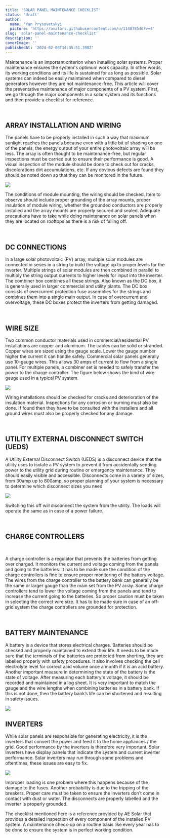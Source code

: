 ```yaml
---
title: 'SOLAR PANEL MAINTENANCE CHECKLIST'
status: 'draft'
author:
  name: 'Yan Prysovetskyi'
  picture: 'https://avatars.githubusercontent.com/u/114078546?v=4'
slug: 'solar-panel-maintenance-checklist'
description: ''
coverImage: ''
publishedAt: '2024-02-06T14:35:51.398Z'
---
```


Maintenance is an important criterion when installing solar systems. Proper maintenance ensures the system's optimum work capacity. In other words, its working conditions and its life is sustained for as long as possible. Solar systems can indeed be easily maintained when compared to diesel generators however they are not maintenance-free. This article will cover the preventative maintenance of major components of a PV system. First, we go through the major components in a solar system and its functions and then provide a checklist for reference.

 

## **ARRAY INSTALLATION AND WIRING**

The panels have to be properly installed in such a way that maximum sunlight reaches the panels because even with a little bit of shading on one of the panels, the energy output of your entire photovoltaic array will be less. The array is often thought to be maintenance-free, but regular inspections must be carried out to ensure their performance is good. A visual inspection of the module should be done to check out for cracks, discolorations dirt accumulations, etc. If any obvious defects are found they should be noted down so that they can be monitored in the future.

![](/images/solar-checklist-1-U2ND.jpg)

The conditions of module mounting, the wiring should be checked. Item to observe should include proper grounding of the array mounts, proper insulation of module wiring, whether the grounded conductors are properly installed and the array mounts are properly secured and sealed. Adequate precautions have to take while doing maintenance on solar panels when they are located on rooftops as there is a risk of falling off.

 

## **DC CONNECTIONS**

In a large solar photovoltaic (PV) array, multiple solar modules are connected in series in a string to build the voltage up to proper levels for the inverter. Multiple strings of solar modules are then combined in parallel to multiply the string output currents to higher levels for input into the inverter. The combiner box combines all these strings. Also known as the DC box, it is generally used in larger commercial and utility plants. The DC box consists of overcurrent protection fuse assemblies for the strings and combines them into a single main output. In case of overcurrent and overvoltage, these DC boxes protect the inverters from getting damaged.

 

## **WIRE SIZE**

Two common conductor materials used in commercial/residential PV installations are copper and aluminum. The cables can be solid or stranded. Copper wires are sized using the gauge scale. Lower the gauge number higher the current it can handle safely. Commercial solar panels generally use 10-gauge wires. This allows 30 amps of current to flow from a single panel. For multiple panels, a combiner set is needed to safely transfer the power to the charge controller. The figure below shows the kind of wire gauge used in a typical PV system.

![](/images/solar-checklist-2-gxNz.jpg)

Wiring installations should be checked for cracks and deterioration of the insulation material. Inspections for any corrosion or burning must also be done. If found then they have to be consulted with the installers and all ground wires must also be properly checked for any damage.

 

## **UTILITY EXTERNAL DISCONNECT SWITCH (UEDS)**

A Utility External Disconnect Switch (UEDS) is a disconnect device that the utility uses to isolate a PV system to prevent it from accidentally sending power to the utility grid during routine or emergency maintenance. They should easily visible and accessible. Disconnects come in a variety of sizes, from 30amp up to 800amp, so proper planning of your system is necessary to determine which disconnect sizes you need

![](/images/solar-checklist-1-Q5Nz.png)

Switching this off will disconnect the system from the utility. The loads will operate the same as in case of a power failure.

 

## **CHARGE CONTROLLERS**

 

A charge controller is a regulator that prevents the batteries from getting over charged. It monitors the current and voltage coming from the panels and going to the batteries. It has to be made sure the condition of the charge controllers is fine to ensure proper monitoring of the battery voltage. The wires from the charge controller to the battery bank can generally be the same or larger gauge than the main set from the PV array. Some charge controllers tend to lower the voltage coming from the panels and tend to increase the current going to the batteries. So proper caution must be taken in selecting the correct wire size. It has to be made sure in case of an off-grid system the charge controllers are grounded for protection.

 

## **BATTERY MAINTENANCE**

A battery is a device that stores electrical charges. Batteries should be checked and properly maintained to extend their life. It needs to be made sure that the terminals of the batteries are protected from shorting, they are labelled properly with safety procedures. It also involves checking the cell electrolyte level for correct acid volume once a month if it is an acid battery. Another important measure in determining the state of the battery is the state of voltage. After measuring each battery's voltage, it should be recorded and maintained in a log sheet. It is very important to match the gauge and the wire lengths when combining batteries in a battery bank. If this is not done, then the battery bank’s life can be shortened and resulting in safety issues.

![](/images/solar-checklist-3-k1Mj.jpg)

## **INVERTERS**

While solar panels are responsible for generating electricity, it is the inverters that convert the power and feed it to the home appliances / the grid. Good performance by the inverters is therefore very important. Solar Inverters have display panels that indicate the system and current inverter performance. Solar inverters may run through some problems and oftentimes, these issues are easy to fix.

![](/images/solar-checklist-4-I2ND.jpg)

Improper loading is one problem where this happens because of the damage to the fuses. Another probability is due to the tripping of the breakers. Proper care must be taken to ensure the inverters don’t come in contact with dust or water. The disconnects are properly labelled and the inverter is properly grounded.

The checklist mentioned here is a reference provided by AE Solar that provides a detailed inspection of every component of the installed PV system. A maintenance check-up on a routine basis like every year has to be done to ensure the system is in perfect working condition.

 